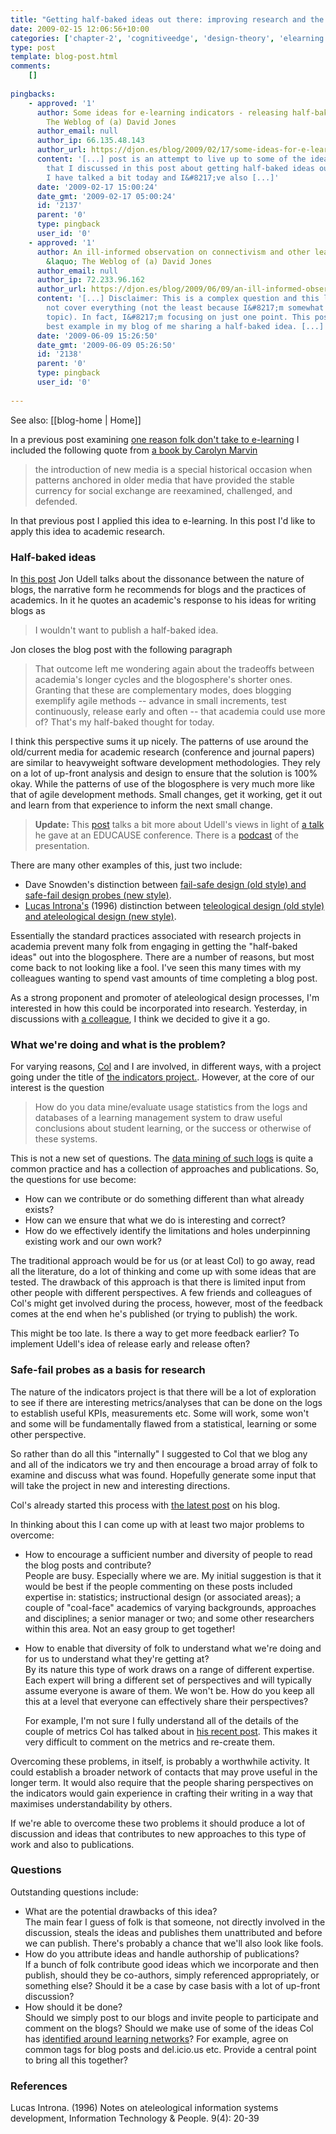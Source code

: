 ```yaml
---
title: "Getting half-baked ideas out there: improving research and the academy"
date: 2009-02-15 12:06:56+10:00
categories: ['chapter-2', 'cognitiveedge', 'design-theory', 'elearning', 'evaluation', 'innovation', 'lmsevaluation', 'react', 'thesis']
type: post
template: blog-post.html
comments:
    []
    
pingbacks:
    - approved: '1'
      author: Some ideas for e-learning indicators - releasing half-baked ideas &laquo;
        The Weblog of (a) David Jones
      author_email: null
      author_ip: 66.135.48.143
      author_url: https://djon.es/blog/2009/02/17/some-ideas-for-e-learning-indicators-releasing-half-baked-ideas/
      content: '[...] post is an attempt to live up to some of the ideas of Jon Udell
        that I discussed in this post about getting half-baked ideas out there. Col and
        I have talked a bit today and I&#8217;ve also [...]'
      date: '2009-02-17 15:00:24'
      date_gmt: '2009-02-17 05:00:24'
      id: '2137'
      parent: '0'
      type: pingback
      user_id: '0'
    - approved: '1'
      author: An ill-informed observation on connectivism and other learning theories
        &laquo; The Weblog of (a) David Jones
      author_email: null
      author_ip: 72.233.96.162
      author_url: https://djon.es/blog/2009/06/09/an-ill-informed-observation-on-connectivism-and-other-learning-theories/
      content: '[...] Disclaimer: This is a complex question and this little post will
        not cover everything (not the least because I&#8217;m somewhat clueless in the
        topic). In fact, I&#8217;m focusing on just one point. This post is perhaps the
        best example in my blog of me sharing a half-baked idea. [...]'
      date: '2009-06-09 15:26:50'
      date_gmt: '2009-06-09 05:26:50'
      id: '2138'
      parent: '0'
      type: pingback
      user_id: '0'
    
---
```


See also: [[blog-home | Home]]

In a previous post examining [one reason folk don't take to e-learning](/blog2/2009/02/11/one-reason-people-dont-take-to-new-e-learning-technology/) I included the following quote from [a book by Carolyn Marvin](http://www.amazon.com/When-Old-Technologies-Were-Communication/dp/0195063414/ref=sr_1_1?ie=UTF8&s=books&qid=1234322975&sr=8-1)

> the introduction of new media is a special historical occasion when patterns anchored in older media that have provided the stable currency for social exchange are reexamined, challenged, and defended.

In that previous post I applied this idea to e-learning. In this post I'd like to apply this idea to academic research.

### Half-baked ideas

In [this post](http://weblog.infoworld.com/udell/2006/09/15.html#a1524) Jon Udell talks about the dissonance between the nature of blogs, the narrative form he recommends for blogs and the practices of academics. In it he quotes an academic's response to his ideas for writing blogs as

> I wouldn't want to publish a half-baked idea.

Jon closes the blog post with the following paragraph

> That outcome left me wondering again about the tradeoffs between academia's longer cycles and the blogosphere's shorter ones. Granting that these are complementary modes, does blogging exemplify agile methods -- advance in small increments, test continuously, release early and often -- that academia could use more of? That's my half-baked thought for today.

I think this perspective sums it up nicely. The patterns of use around the old/current media for academic research (conference and journal papers) are similar to heavyweight software development methodologies. They rely on a lot of up-front analysis and design to ensure that the solution is 100% okay. While the patterns of use of the blogosphere is very much more like that of agile development methods. Small changes, get it working, get it out and learn from that experience to inform the next small change.

> **Update:** This [post](http://ericschnell.blogspot.com/2008/05/are-we-ready-for-half-baked-ideas.html) talks a bit more about Udell's views in light of [a talk](http://net.educause.edu/SA07/Program/12665?PRODUCT_CODE=SA07/DSESS01) he gave at an EDUCAUSE conference. There is a [podcast](http://connect.educause.edu/Library/Abstract/TheDisruptiveNatureofTech/45061) of the presentation.

There are many other examples of this, just two include:

- Dave Snowden's distinction between [fail-safe design (old style) and safe-fail design probes (new style)](http://www.cognitive-edge.com/blogs/dave/2007/11/safefail_probes.php).
- [Lucas Introna's](http://www.lums.lancs.ac.uk/owt/profiles/lucas-introna/) (1996) distinction between [teleological design (old style) and ateleological design (new style)](/blog2/publications/the-teleological-brake-on-icts-in-open-and-distance-learning/).

Essentially the standard practices associated with research projects in academia prevent many folk from engaging in getting the "half-baked ideas" out into the blogosphere. There are a number of reasons, but most come back to not looking like a fool. I've seen this many times with my colleagues wanting to spend vast amounts of time completing a blog post.

As a strong proponent and promoter of ateleological design processes, I'm interested in how this could be incorporated into research. Yesterday, in discussions with [a colleague](http://beerc.wordpress.com/), I think we decided to give it a go.

### What we're doing and what is the problem?

For varying reasons, [Col](http://beerc.wordpress.com/) and I are involved, in different ways, with a project going under the title of [the indicators project.](http://beerc.wordpress.com/2008/12/21/more-on-the-indicators/). However, at the core of our interest is the question

> How do you data mine/evaluate usage statistics from the logs and databases of a learning management system to draw useful conclusions about student learning, or the success or otherwise of these systems.

This is not a new set of questions. The [data mining of such logs](/blog2/2009/02/02/data-mining-of-online-courses-dominant-assumptions-and-innovation-potential/) is quite a common practice and has a collection of approaches and publications. So, the questions for use become:

- How can we contribute or do something different than what already exists?
- How can we ensure that what we do is interesting and correct?
- How do we effectively identify the limitations and holes underpinning existing work and our own work?

The traditional approach would be for us (or at least Col) to go away, read all the literature, do a lot of thinking and come up with some ideas that are tested. The drawback of this approach is that there is limited input from other people with different perspectives. A few friends and colleagues of Col's might get involved during the process, however, most of the feedback comes at the end when he's published (or trying to publish) the work.

This might be too late. Is there a way to get more feedback earlier? To implement Udell's idea of release early and release often?

### Safe-fail probes as a basis for research

The nature of the indicators project is that there will be a lot of exploration to see if there are interesting metrics/analyses that can be done on the logs to establish useful KPIs, measurements etc. Some will work, some won't and some will be fundamentally flawed from a statistical, learning or some other perspective.

So rather than do all this "internally" I suggested to Col that we blog any and all of the indicators we try and then encourage a broad array of folk to examine and discuss what was found. Hopefully generate some input that will take the project in new and interesting directions.

Col's already started this process with [the latest post](http://beerc.wordpress.com/2009/02/14/expected-and-unexpected-results/) on his blog.

In thinking about this I can come up with at least two major problems to overcome:

- How to encourage a sufficient number and diversity of people to read the blog posts and contribute?  
    People are busy. Especially where we are. My initial suggestion is that it would be best if the people commenting on these posts included expertise in: statistics; instructional design (or associated areas); a couple of "coal-face" academics of varying backgrounds, approaches and disciplines; a senior manager or two; and some other researchers within this area. Not an easy group to get together!
- How to enable that diversity of folk to understand what we're doing and for us to understand what they're getting at?  
    By its nature this type of work draws on a range of different expertise. Each expert will bring a different set of perspectives and will typically assume everyone is aware of them. We won't be. How do you keep all this at a level that everyone can effectively share their perspectives?
    
    For example, I'm not sure I fully understand all of the details of the couple of metrics Col has talked about in [his recent post](http://beerc.wordpress.com/2009/02/14/expected-and-unexpected-results/). This makes it very difficult to comment on the metrics and re-create them.
    

Overcoming these problems, in itself, is probably a worthwhile activity. It could establish a broader network of contacts that may prove useful in the longer term. It would also require that the people sharing perspectives on the indicators would gain experience in crafting their writing in a way that maximises understandability by others.

If we're able to overcome these two problems it should produce a lot of discussion and ideas that contributes to new approaches to this type of work and also to publications.

### Questions

Outstanding questions include:

- What are the potential drawbacks of this idea?  
    The main fear I guess of folk is that someone, not directly involved in the discussion, steals the ideas and publishes them unattributed and before we can publish. There's probably a chance that we'll also look like fools.
- How do you attribute ideas and handle authorship of publications?  
    If a bunch of folk contribute good ideas which we incorporate and then publish, should they be co-authors, simply referenced appropriately, or something else? Should it be a case by case basis with a lot of up-front discussion?
- How should it be done?  
    Should we simply post to our blogs and invite people to participate and comment on the blogs? Should we make use of some of the ideas Col has [identified around learning networks](/blog2/publications/learning-networks-harnessing-the-power-of-online-communities-for-discipline-and-lifelong-learning/)? For example, agree on common tags for blog posts and del.icio.us etc. Provide a central point to bring all this together?

### References

Lucas Introna. (1996) Notes on ateleological information systems development, Information Technology & People. 9(4): 20-39